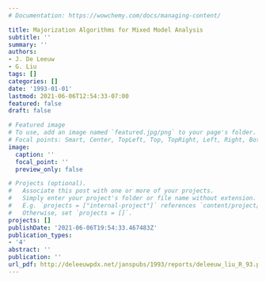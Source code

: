 ```yaml
---
# Documentation: https://wowchemy.com/docs/managing-content/

title: Majorization Algorithms for Mixed Model Analysis
subtitle: ''
summary: ''
authors:
- J. De Leeuw
- G. Liu
tags: []
categories: []
date: '1993-01-01'
lastmod: 2021-06-06T12:54:33-07:00
featured: false
draft: false

# Featured image
# To use, add an image named `featured.jpg/png` to your page's folder.
# Focal points: Smart, Center, TopLeft, Top, TopRight, Left, Right, BottomLeft, Bottom, BottomRight.
image:
  caption: ''
  focal_point: ''
  preview_only: false

# Projects (optional).
#   Associate this post with one or more of your projects.
#   Simply enter your project's folder or file name without extension.
#   E.g. `projects = ["internal-project"]` references `content/project/deep-learning/index.md`.
#   Otherwise, set `projects = []`.
projects: []
publishDate: '2021-06-06T19:54:33.467483Z'
publication_types:
- '4'
abstract: ''
publication: ''
url_pdf: http://deleeuwpdx.net/janspubs/1993/reports/deleeuw_liu_R_93.pdf
---
```

